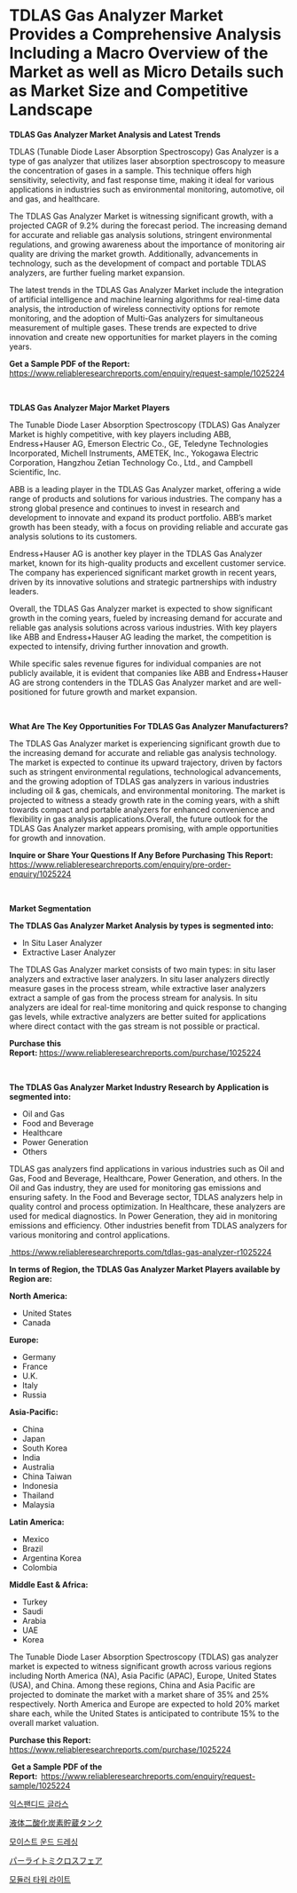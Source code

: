 <p><h1>TDLAS Gas Analyzer Market Provides a Comprehensive Analysis Including a Macro Overview of the Market as well as Micro Details such as Market Size and Competitive Landscape</h1></p><p><strong>TDLAS Gas Analyzer Market Analysis and Latest Trends</strong></p>
<p><p>TDLAS (Tunable Diode Laser Absorption Spectroscopy) Gas Analyzer is a type of gas analyzer that utilizes laser absorption spectroscopy to measure the concentration of gases in a sample. This technique offers high sensitivity, selectivity, and fast response time, making it ideal for various applications in industries such as environmental monitoring, automotive, oil and gas, and healthcare.</p><p>The TDLAS Gas Analyzer Market is witnessing significant growth, with a projected CAGR of 9.2% during the forecast period. The increasing demand for accurate and reliable gas analysis solutions, stringent environmental regulations, and growing awareness about the importance of monitoring air quality are driving the market growth. Additionally, advancements in technology, such as the development of compact and portable TDLAS analyzers, are further fueling market expansion.</p><p>The latest trends in the TDLAS Gas Analyzer Market include the integration of artificial intelligence and machine learning algorithms for real-time data analysis, the introduction of wireless connectivity options for remote monitoring, and the adoption of Multi-Gas analyzers for simultaneous measurement of multiple gases. These trends are expected to drive innovation and create new opportunities for market players in the coming years.</p></p>
<p><strong>Get a Sample PDF of the Report:&nbsp;</strong> <a href="https://www.reliableresearchreports.com/enquiry/request-sample/1025224">https://www.reliableresearchreports.com/enquiry/request-sample/1025224</a></p>
<p>&nbsp;</p>
<p><strong>TDLAS Gas Analyzer Major Market Players</strong></p>
<p><p>The Tunable Diode Laser Absorption Spectroscopy (TDLAS) Gas Analyzer Market is highly competitive, with key players including ABB, Endress+Hauser AG, Emerson Electric Co., GE, Teledyne Technologies Incorporated, Michell Instruments, AMETEK, Inc., Yokogawa Electric Corporation, Hangzhou Zetian Technology Co., Ltd., and Campbell Scientific, Inc.</p><p>ABB is a leading player in the TDLAS Gas Analyzer market, offering a wide range of products and solutions for various industries. The company has a strong global presence and continues to invest in research and development to innovate and expand its product portfolio. ABB’s market growth has been steady, with a focus on providing reliable and accurate gas analysis solutions to its customers.</p><p>Endress+Hauser AG is another key player in the TDLAS Gas Analyzer market, known for its high-quality products and excellent customer service. The company has experienced significant market growth in recent years, driven by its innovative solutions and strategic partnerships with industry leaders.</p><p>Overall, the TDLAS Gas Analyzer market is expected to show significant growth in the coming years, fueled by increasing demand for accurate and reliable gas analysis solutions across various industries. With key players like ABB and Endress+Hauser AG leading the market, the competition is expected to intensify, driving further innovation and growth.</p><p>While specific sales revenue figures for individual companies are not publicly available, it is evident that companies like ABB and Endress+Hauser AG are strong contenders in the TDLAS Gas Analyzer market and are well-positioned for future growth and market expansion.</p></p>
<p>&nbsp;</p>
<p><strong>What Are The Key Opportunities For TDLAS Gas Analyzer Manufacturers?</strong></p>
<p><p>The TDLAS Gas Analyzer market is experiencing significant growth due to the increasing demand for accurate and reliable gas analysis technology. The market is expected to continue its upward trajectory, driven by factors such as stringent environmental regulations, technological advancements, and the growing adoption of TDLAS gas analyzers in various industries including oil & gas, chemicals, and environmental monitoring. The market is projected to witness a steady growth rate in the coming years, with a shift towards compact and portable analyzers for enhanced convenience and flexibility in gas analysis applications.Overall, the future outlook for the TDLAS Gas Analyzer market appears promising, with ample opportunities for growth and innovation.</p></p>
<p><strong>Inquire or Share Your Questions If Any Before Purchasing This Report:</strong> <a href="https://www.reliableresearchreports.com/enquiry/pre-order-enquiry/1025224">https://www.reliableresearchreports.com/enquiry/pre-order-enquiry/1025224</a></p>
<p>&nbsp;</p>
<p><strong>Market Segmentation</strong></p>
<p><strong>The TDLAS Gas Analyzer Market Analysis by types is segmented into:</strong></p>
<p><ul><li>In Situ Laser Analyzer</li><li>Extractive Laser Analyzer</li></ul></p>
<p><p>The TDLAS Gas Analyzer market consists of two main types: in situ laser analyzers and extractive laser analyzers. In situ laser analyzers directly measure gases in the process stream, while extractive laser analyzers extract a sample of gas from the process stream for analysis. In situ analyzers are ideal for real-time monitoring and quick response to changing gas levels, while extractive analyzers are better suited for applications where direct contact with the gas stream is not possible or practical.</p></p>
<p><strong>Purchase this Report:&nbsp;</strong><a href="https://www.reliableresearchreports.com/purchase/1025224">https://www.reliableresearchreports.com/purchase/1025224</a></p>
<p>&nbsp;</p>
<p><strong>The TDLAS Gas Analyzer Market Industry Research by Application is segmented into:</strong></p>
<p><ul><li>Oil and Gas</li><li>Food and Beverage</li><li>Healthcare</li><li>Power Generation</li><li>Others</li></ul></p>
<p><p>TDLAS gas analyzers find applications in various industries such as Oil and Gas, Food and Beverage, Healthcare, Power Generation, and others. In the Oil and Gas industry, they are used for monitoring gas emissions and ensuring safety. In the Food and Beverage sector, TDLAS analyzers help in quality control and process optimization. In Healthcare, these analyzers are used for medical diagnostics. In Power Generation, they aid in monitoring emissions and efficiency. Other industries benefit from TDLAS analyzers for various monitoring and control applications.</p></p>
<p><a href="https://www.reliableresearchreports.com/tdlas-gas-analyzer-r1025224">&nbsp;https://www.reliableresearchreports.com/tdlas-gas-analyzer-r1025224</a></p>
<p><strong>In terms of Region, the TDLAS Gas Analyzer Market Players available by Region are:</strong></p>
<p>
    <p> <strong> North America: </strong>
        <ul>
            <li>United States</li>
            <li>Canada</li>
        </ul>
        </p> 
    <p> <strong> Europe: </strong>
        <ul>
            <li>Germany</li>
            <li>France</li>
            <li>U.K.</li>
            <li>Italy</li>
            <li>Russia</li>
        </ul>
        </p> 
    <p> <strong> Asia-Pacific: </strong>
        <ul>
            <li>China</li>
            <li>Japan</li>
            <li>South Korea</li>
            <li>India</li>
            <li>Australia</li>
            <li>China Taiwan</li>
            <li>Indonesia</li>
            <li>Thailand</li>
            <li>Malaysia</li>
        </ul>
        </p> 
    <p> <strong> Latin America: </strong>
        <ul>
            <li>Mexico</li>
            <li>Brazil</li>
            <li>Argentina Korea</li>
            <li>Colombia</li>
        </ul>
        </p> 
    <p> <strong> Middle East & Africa: </strong>
        <ul>
            <li>Turkey</li>
            <li>Saudi</li>
            <li>Arabia</li>
            <li>UAE</li>
            <li>Korea</li>
        </ul>
    </p>
    </p>
<p><p>The Tunable Diode Laser Absorption Spectroscopy (TDLAS) gas analyzer market is expected to witness significant growth across various regions including North America (NA), Asia Pacific (APAC), Europe, United States (USA), and China. Among these regions, China and Asia Pacific are projected to dominate the market with a market share of 35% and 25% respectively. North America and Europe are expected to hold 20% market share each, while the United States is anticipated to contribute 15% to the overall market valuation.</p></p>
<p><strong>Purchase this Report: </strong><a href="https://www.reliableresearchreports.com/purchase/1025224">https://www.reliableresearchreports.com/purchase/1025224</a></p>
<p>&nbsp;<strong>Get a Sample PDF of the Report:&nbsp;&nbsp;</strong><a href="https://www.reliableresearchreports.com/enquiry/request-sample/1025224">https://www.reliableresearchreports.com/enquiry/request-sample/1025224</a></p>
<p><strong></strong></p>
<p><p><a href="https://medium.com/@sillysally687568/%ED%99%95%EC%9E%A5%EB%90%9C-%EC%9C%A0%EB%A6%AC-%EC%8B%9C%EC%9E%A5-%EC%A7%80%ED%91%9C-%ED%95%B4%EB%8F%85-%EC%8B%9C%EC%9E%A5-%EC%A0%90%EC%9C%A0%EC%9C%A8-%ED%8A%B8%EB%A0%8C%EB%93%9C-%EB%B0%8F-%EC%84%B1%EC%9E%A5-%EC%96%91%EC%83%81-c47692a30b11">익스팬디드 글라스</a></p><p><a href="https://github.com/adcxff01450218/Market-Research-Report-List-2/blob/main/281476054797.md">液体二酸化炭素貯蔵タンク</a></p><p><a href="https://github.com/Elenrrera7685/Market-Research-Report-List-1/blob/main/811489952237.md">모이스트 운드 드레싱</a></p><p><a href="https://github.com/ReyesKohler20231/Market-Research-Report-List-1/blob/main/678289254798.md">パーライトミクロスフェア</a></p><p><a href="https://github.com/vsn7qpua81q/Market-Research-Report-List-2/blob/main/306541052236.md">모듈러 타워 라이트</a></p></p>